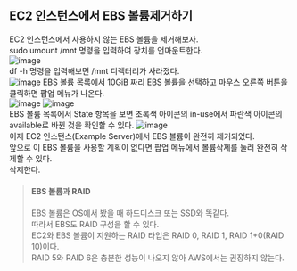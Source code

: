 ## EC2 인스턴스에서 EBS 볼륨제거하기
EC2 인스턴스에서 사용하지 않는 EBS 볼륨을 제거해보자.  
sudo umount /mnt 명령을 입력하여 장치를 언마운트한다.  
![image](https://user-images.githubusercontent.com/33191974/137571840-b30b7c94-0027-42c3-8e10-454f0a59066a.png)  
df -h 명령을 입력해보면 /mnt 디렉터리가 사라졌다.  
![image](https://user-images.githubusercontent.com/33191974/137571852-3cc5965f-f12d-4060-937e-98ba7c1b5bd0.png)
EBS 볼륨 목록에서 10GiB 짜리 EBS 볼륨을 선택하고 마우스 오른쪽 버튼을 클릭하면 팝업 메뉴가 나온다.  
![image](https://user-images.githubusercontent.com/33191974/137571912-06592e9c-95fb-49ba-a18e-46cea82a46ac.png)
![image](https://user-images.githubusercontent.com/33191974/137571939-9f6367cb-0db2-4d1a-991c-f69f456fa1aa.png)  
EBS 볼륨 목록에서 State 항목을 보면 초록색 아이콘의 in-use에서 파란색 아이콘의 available로 바뀐 것을 확인할 수 있다.
![image](https://user-images.githubusercontent.com/33191974/137571973-f61afc8f-fe04-4749-8cba-7f1c632dcac7.png)  
이제 EC2 인스턴스(Example Server)에서 EBS 볼륨이 완전히 제거되었다.  
앞으로 이 EBS 볼륨을 사용할 계획이 없다면 팝업 메뉴에서 볼륨삭제를 눌러 완전히 삭제할 수 있다.   
삭제한다.  

> #### EBS 볼륨과 RAID
> EBS 볼륨은 OS에서 봤을 때 하드디스크 또는 SSD와 똑같다.  
> 따라서 EBS도 RAID 구성을 할 수 있다.  
> EC2와 EBS 볼륨이 지원하는 RAID 타입은 RAID 0, RAID 1, RAID 1+0(RAID 10)이다.  
> RAID 5와 RAID 6은 충분한 성능이 나오지 않아 AWS에서는 권장하지 않는다.  



